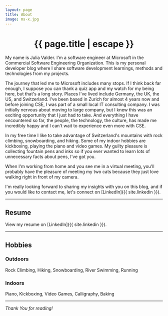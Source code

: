 ```yaml
---
layout: page
title: About
image: ms-x.jpg
---
```

<h1 class="page-title"><center>{{ page.title | escape }}</center></h1>

My name is Julia Valder. I'm a software engineer at Microsoft in the Commercial Software Engineering Organization. This is my personal developer blog where I share software development learnings, methods and technologies from my projects.

The journey that led me to Microsoft includes many stops. If I think back far enough, I suppose you can thank a quiz app and my watch for my being here, but that's a long story. Places I've lived include Germany, the UK, the US, and Switzerland. I've been based in Zurich for almost 4 years now and before joining CSE, I was part of a small local IT consulting company. I was initially nervous about moving to large company, but I knew this was an exciting opportunity that I just had to take. And everything I have encountered so far, the people, the technology, the culture, has made me incredibly happy and I can't wait to experience even more with CSE.
 
In my free time I like to take advantage of Switzerland's mountains with rock climbing, snowboarding, and hiking. Some of my indoor hobbies are kickboxing, playing the piano and video games. My guilty pleasure is collecting fountain pens and inks so if you ever wanted to learn lots of unnecessary facts about pens, I've got you.
 
When I'm working from home and you see me in a virtual meeting, you'll probably have the pleasure of meeting my two cats because they just love walking right in front of my camera.
 
I'm really looking forward to sharing my insights with you on this blog, and if you would like to contact me, let's connect on [LinkedIn]({{ site.linkedin }}).

***

## Resume

View my resume on  [LinkedIn]({{ site.linkedin }}).

***

## Hobbies
### Outdoors

Rock Climbing, Hiking, Snowboarding, River Swimming, Running

### Indoors

Piano, Kickboxing, Video Games, Calligraphy, Baking 

***

*Thank You for reading!*

